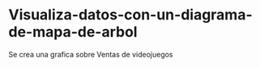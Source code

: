 # Visualiza-datos-con-un-diagrama-de-mapa-de-arbol
 Se crea una grafica sobre Ventas de videojuegos 
